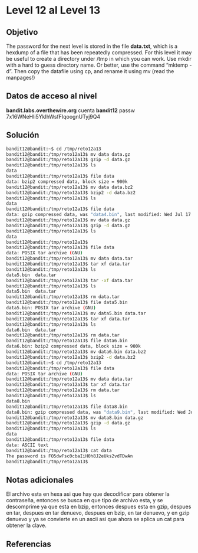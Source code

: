 # Level 12 al Level 13

## Objetivo 

The password for the next level is stored in the file **data.txt**, which is a hexdump of a file that has been repeatedly compressed. For this level it may be useful to create a directory under /tmp in which you can work. Use mkdir with a hard to guess directory name. Or better, use the command “mktemp -d”. Then copy the datafile using cp, and rename it using mv (read the manpages!)
## Datos de acceso al nivel 
**bandit.labs.overthewire.org**
cuenta
**bandit12**
passw
7x16WNeHIi5YkIhWsfFIqoognUTyj9Q4

## Solución 
```bash
bandit12@bandit:~$ cd /tmp/reto12a13
bandit12@bandit:/tmp/reto12a13$ mv data data.gz
bandit12@bandit:/tmp/reto12a13$ gzip -d data.gz
bandit12@bandit:/tmp/reto12a13$ ls
data
bandit12@bandit:/tmp/reto12a13$ file data
data: bzip2 compressed data, block size = 900k
bandit12@bandit:/tmp/reto12a13$ mv data data.bz2
bandit12@bandit:/tmp/reto12a13$ bzip2 -d data.bz2
bandit12@bandit:/tmp/reto12a13$ ls
data
bandit12@bandit:/tmp/reto12a13$ file data
data: gzip compressed data, was "data4.bin", last modified: Wed Jul 17 15:57:06 2024, max compression, from Unix, original size modulo 2^32 20480
bandit12@bandit:/tmp/reto12a13$ mv data data.gz
bandit12@bandit:/tmp/reto12a13$ gzip -d data.gz
bandit12@bandit:/tmp/reto12a13$ ls
data
bandit12@bandit:/tmp/reto12a13$
bandit12@bandit:/tmp/reto12a13$ file data
data: POSIX tar archive (GNU)
bandit12@bandit:/tmp/reto12a13$ mv data data.tar
bandit12@bandit:/tmp/reto12a13$ tar xf data.tar
bandit12@bandit:/tmp/reto12a13$ ls
data5.bin  data.tar
bandit12@bandit:/tmp/reto12a13$ tar -xf data.tar
bandit12@bandit:/tmp/reto12a13$ ls
data5.bin  data.tar
bandit12@bandit:/tmp/reto12a13$ rm data.tar
bandit12@bandit:/tmp/reto12a13$ file data5.bin
data5.bin: POSIX tar archive (GNU)
bandit12@bandit:/tmp/reto12a13$ mv data5.bin data.tar
bandit12@bandit:/tmp/reto12a13$ tar xf data.tar
bandit12@bandit:/tmp/reto12a13$ ls
data6.bin  data.tar
bandit12@bandit:/tmp/reto12a13$ rm data.tar
bandit12@bandit:/tmp/reto12a13$ file data6.bin
data6.bin: bzip2 compressed data, block size = 900k
bandit12@bandit:/tmp/reto12a13$ mv data6.bin data.bz2
bandit12@bandit:/tmp/reto12a13$ bzip2 -d data.bz2
bandit12@bandit:~$ cd /tmp/reto12a13
bandit12@bandit:/tmp/reto12a13$ file data
data: POSIX tar archive (GNU)
bandit12@bandit:/tmp/reto12a13$ mv data data.tar
bandit12@bandit:/tmp/reto12a13$ tar xf data.tar
bandit12@bandit:/tmp/reto12a13$ rm data.tar
bandit12@bandit:/tmp/reto12a13$ ls
data8.bin
bandit12@bandit:/tmp/reto12a13$ file data8.bin
data8.bin: gzip compressed data, was "data9.bin", last modified: Wed Jul 17 15:57:06 2024, max compression, from Unix, original size modulo 2^32 49
bandit12@bandit:/tmp/reto12a13$ mv data8.bin data.gz
bandit12@bandit:/tmp/reto12a13$ gzip -d data.gz
bandit12@bandit:/tmp/reto12a13$ ls
data
bandit12@bandit:/tmp/reto12a13$ file data
data: ASCII text
bandit12@bandit:/tmp/reto12a13$ cat data
The password is FO5dwFsc0cbaIiH0h8J2eUks2vdTDwAn
bandit12@bandit:/tmp/reto12a13$
```

## Notas adicionales
El archivo esta en hexa asi que hay que decodificar para obtener la contraseña, entonces se busca en que tipo de archivo esta, y se descomprime ya que esta en bzip, entonces despues esta en gzip, despues en tar, despues en tar denuevo,  despues en bzip, en tar denuevo, y en gzip denuevo y ya se convierte en un ascii asi que ahora se aplica un cat para obtener la clave.
## Referencias 
